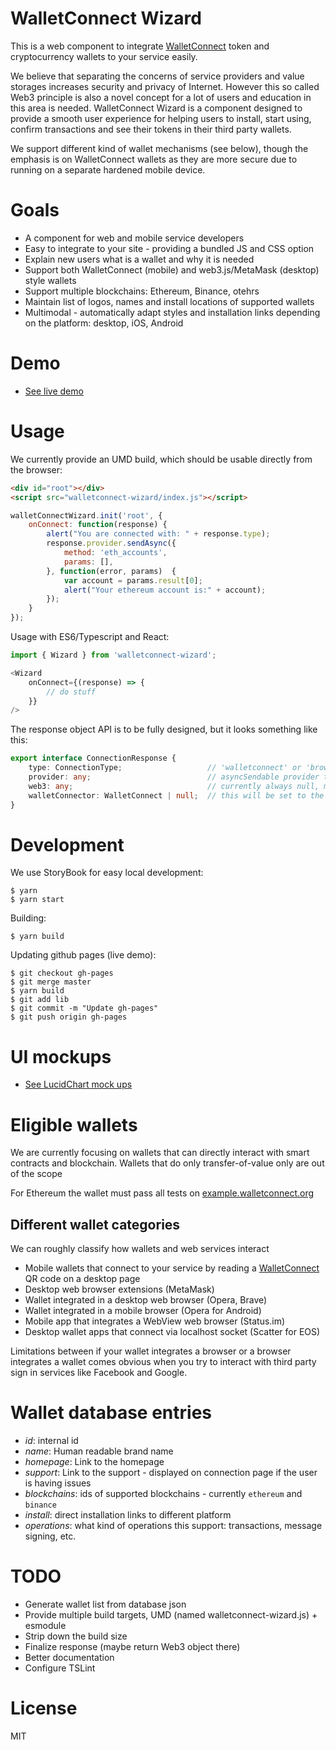 # WalletConnect Wizard

This is a web component to integrate [WalletConnect](https://www.myetherwallet.com/) token and cryptocurrency wallets to your service easily. 

We believe that separating the concerns of service providers and value storages increases security and privacy of Internet. However this so called Web3 principle is also a novel concept for a lot of users and education in this area is needed. WalletConnect Wizard is a component designed to provide a smooth user experience for helping users to install, start using, confirm transactions and see their tokens in their third party wallets.

We support different kind of wallet mechanisms (see below), though the emphasis is on WalletConnect wallets as they are more secure due to running on a separate hardened mobile device. 

# Goals 

* A component for web and mobile service developers
* Easy to integrate to your site - providing a bundled JS and CSS option
* Explain new users what is a wallet and why it is needed
* Support both WalletConnect (mobile) and web3.js/MetaMask (desktop) style wallets
* Support multiple blockchains: Ethereum, Binance, otehrs
* Maintain list of logos, names and install locations of supported wallets
* Multimodal - automatically adapt styles and installation links depending on the platform: desktop, iOS, Android

# Demo

* [See live demo](https://tokenmarketnet.github.io/walletconnect-wizard/demo/index.html)

# Usage

We currently provide an UMD build, which should be usable directly from the browser:

```html
<div id="root"></div>
<script src="walletconnect-wizard/index.js"></script>
```

```javascript
walletConnectWizard.init('root', {
    onConnect: function(response) {
        alert("You are connected with: " + response.type);
        response.provider.sendAsync({
            method: 'eth_accounts',
            params: [],
        }, function(error, params)  {
            var account = params.result[0];
            alert("Your ethereum account is:" + account);
        });
    }
});
```

Usage with ES6/Typescript and React:

```javascript
import { Wizard } from 'walletconnect-wizard';

<Wizard
    onConnect={(response) => {
        // do stuff
    }}
/>
```

The response object API is to be fully designed, but it looks something like this:

```typescript
export interface ConnectionResponse {
    type: ConnectionType;                   // 'walletconnect' or 'browser'
    provider: any;                          // asyncSendable provider that can be passed to new Web3(...)
    web3: any;                              // currently always null, maybe Web3 object in the future
    walletConnector: WalletConnect | null;  // this will be set to the wallet
}
```

# Development

We use StoryBook for easy local development:

```
$ yarn
$ yarn start
```

Building:

```
$ yarn build
```

Updating github pages (live demo):

```
$ git checkout gh-pages
$ git merge master
$ yarn build
$ git add lib
$ git commit -m "Update gh-pages"
$ git push origin gh-pages
```


# UI mockups

* [See LucidChart mock ups](https://www.lucidchart.com/documents/view/741793a6-be73-4ee4-8709-46e811ffe4c1)

# Eligible wallets

We are currently focusing on wallets that can directly interact with smart contracts and blockchain. Wallets that do only transfer-of-value only are out of the scope

For Ethereum the wallet must pass all tests on [example.walletconnect.org](https://example.walletconnect.org)

## Different wallet categories

We can roughly classify how wallets and web services interact

* Mobile wallets that connect to your service by reading a [WalletConnect](https://walletconnect.org) QR code on a desktop page
* Desktop web browser extensions (MetaMask)
* Wallet integrated in a desktop web browser (Opera, Brave)
* Wallet integrated in a mobile browser (Opera for Android)
* Mobile app that integrates a WebView web browser (Status.im)
* Desktop wallet apps that connect via localhost socket (Scatter for EOS)

Limitations between if your wallet integrates a browser or a browser integrates a wallet comes obvious when you try to interact with third party sign in services like Facebook and Google.

# Wallet database entries

* *id*: internal id
* *name*: Human readable brand name
* *homepage*: Link to the homepage
* *support*: Link to the support - displayed on connection page if the user is having issues
* *blockchains*: ids of supported blockchains - currently `ethereum` and `binance`
* *install*: direct installation links to different platform
* *operations*: what kind of operations this support: transactions, message signing, etc.

# TODO

* Generate wallet list from database json
* Provide multiple build targets, UMD (named walletconnect-wizard.js) + esmodule
* Strip down the build size
* Finalize response (maybe return Web3 object there)
* Better documentation
* Configure TSLint

# License

MIT

